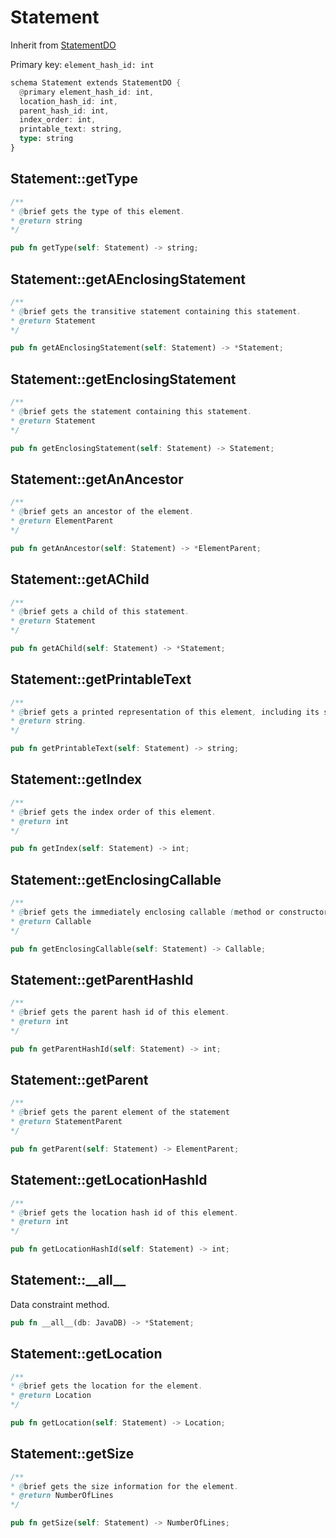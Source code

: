 # Statement

Inherit from [StatementDO](./StatementDO.md)

Primary key: `element_hash_id: int`

```rust
schema Statement extends StatementDO {
  @primary element_hash_id: int,
  location_hash_id: int,
  parent_hash_id: int,
  index_order: int,
  printable_text: string,
  type: string
}
```
## Statement::getType

```java
/**
* @brief gets the type of this element.
* @return string
*/
```
```rust
pub fn getType(self: Statement) -> string;
```
## Statement::getAEnclosingStatement

```java
/**
* @brief gets the transitive statement containing this statement.
* @return Statement 
*/
```
```rust
pub fn getAEnclosingStatement(self: Statement) -> *Statement;
```
## Statement::getEnclosingStatement

```java
/**
* @brief gets the statement containing this statement.
* @return Statement 
*/
```
```rust
pub fn getEnclosingStatement(self: Statement) -> Statement;
```
## Statement::getAnAncestor

```java
/**
* @brief gets an ancestor of the element.
* @return ElementParent 
*/
```
```rust
pub fn getAnAncestor(self: Statement) -> *ElementParent;
```
## Statement::getAChild

```java
/**
* @brief gets a child of this statement.
* @return Statement 
*/
```
```rust
pub fn getAChild(self: Statement) -> *Statement;
```
## Statement::getPrintableText

```java
/**
* @brief gets a printed representation of this element, including its structure where applicable.
* @return string.
*/
```
```rust
pub fn getPrintableText(self: Statement) -> string;
```
## Statement::getIndex

```java
/**
* @brief gets the index order of this element.
* @return int
*/
```
```rust
pub fn getIndex(self: Statement) -> int;
```
## Statement::getEnclosingCallable

```java
/**
* @brief gets the immediately enclosing callable (method or constructor) whose body contains this statement.
* @return Callable 
*/
```
```rust
pub fn getEnclosingCallable(self: Statement) -> Callable;
```
## Statement::getParentHashId

```java
/**
* @brief gets the parent hash id of this element.
* @return int
*/
```
```rust
pub fn getParentHashId(self: Statement) -> int;
```
## Statement::getParent

```java
/**
* @brief gets the parent element of the statement
* @return StatementParent 
*/
```
```rust
pub fn getParent(self: Statement) -> ElementParent;
```
## Statement::getLocationHashId

```java
/**
* @brief gets the location hash id of this element.
* @return int
*/
```
```rust
pub fn getLocationHashId(self: Statement) -> int;
```
## Statement::\_\_all\_\_

Data constraint method.

```rust
pub fn __all__(db: JavaDB) -> *Statement;
```
## Statement::getLocation

```java
/**
* @brief gets the location for the element.
* @return Location
*/
```
```rust
pub fn getLocation(self: Statement) -> Location;
```
## Statement::getSize

```java
/**
* @brief gets the size information for the element.
* @return NumberOfLines
*/
```
```rust
pub fn getSize(self: Statement) -> NumberOfLines;
```
